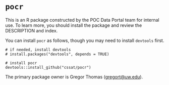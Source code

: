 `pocr`
====

This is an R package constructed by the POC Data Portal team for internal
use. To learn more, you should install the package and review the DESCRIPTION
and index.

You can install `pocr` as follows, though you may need to install 
`devtools` first.

```{r}
# if needed, install devtools 
# install.packages("devtools", depends = TRUE)

# install pocr
devtools::install_github("cssat/pocr")
```

The primary package owner is Gregor Thomas (gregort@uw.edu).
